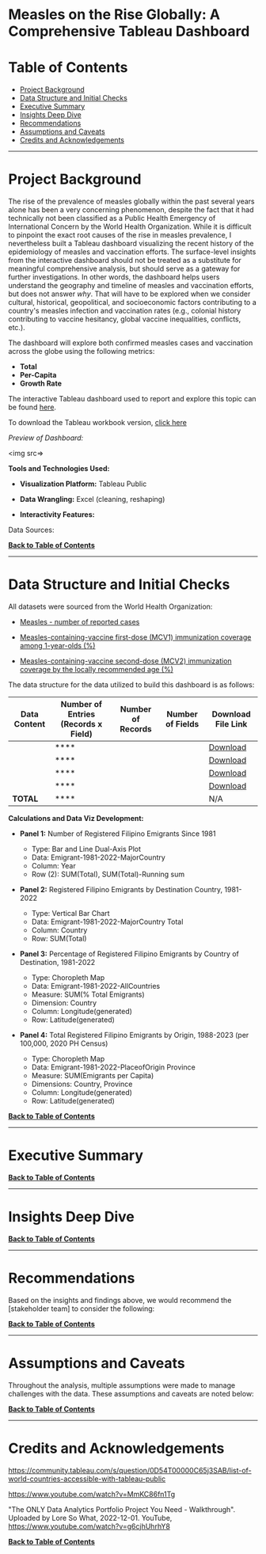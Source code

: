 # Measles on the Rise Globally: A Comprehensive Tableau Dashboard

# Table of Contents
* [Project Background](#project-background)
* [Data Structure and Initial Checks](#data-structure-and-initial-checks)
* [Executive Summary](#executive-summary)
* [Insights Deep Dive](#insights-deep-dive)
* [Recommendations](#recommendations)
* [Assumptions and Caveats](#assumptions-and-caveats)
* [Credits and Acknowledgements](#credits-and-acknowledgements)

---

# Project Background

The rise of the prevalence of measles globally within the past several years alone has been a very concerning phenomenon, despite the fact that it had technically not been classified as a Public Health Emergency of International Concern by the World Health Organization. While it is difficult to pinpoint the exact root causes of the rise in measles prevalence, I nevertheless built a Tableau dashboard visualizing the recent history of the epidemiology of measles and vaccination efforts. The surface-level insights from the interactive dashboard should not be treated as a substitute for meaningful comprehensive analysis, but should serve as a gateway for further investigations. In other words, the dashboard helps users understand the geography and timeline of measles and vaccination efforts, but does not answer *why*. That will have to be explored when we consider cultural, historical, geopolitical, and socioeconomic factors contributing to a country's measles infection and vaccination rates (e.g., colonial history contributing to vaccine hesitancy, global vaccine inequalities, conflicts, etc.). 

The dashboard will explore both confirmed measles cases and vaccination across the globe using the following metrics:

- **Total**
- **Per-Capita** 
- **Growth Rate** 

The interactive Tableau dashboard used to report and explore this topic can be found [here]().

To download the Tableau workbook version, [click here]()

<i>Preview of Dashboard:</i>

<img src=>

**Tools and Technologies Used:**

* **Visualization Platform:** Tableau Public

* **Data Wrangling:** Excel (cleaning, reshaping)

* **Interactivity Features:** 


Data Sources: []()

[<b>Back to Table of Contents</b>](#table-of-contents)

---

# Data Structure and Initial Checks

All datasets were sourced from the World Health Organization:
* [Measles - number of reported cases](https://www.who.int/data/gho/data/indicators/indicator-details/GHO/measles---number-of-reported-cases)

* [Measles-containing-vaccine first-dose (MCV1) immunization coverage among 1-year-olds (%)](https://www.who.int/data/gho/data/indicators/indicator-details/GHO/measles-containing-vaccine-first-dose-(mcv1)-immunization-coverage-among-1-year-olds-(-))

* [Measles-containing-vaccine second-dose (MCV2) immunization coverage by the locally recommended age (%)](https://www.who.int/data/gho/data/indicators/indicator-details/GHO/measles-containing-vaccine-second-dose-(mcv2)-immunization-coverage-by-the-nationally-recommended-age-(-))

The data structure for the data utilized to build this dashboard is as follows:

| Data Content  | Number of Entries (Records x Field) | Number of Records  | Number of Fields | Download File Link |
| ------------- | ------------- | ------------- | ------------- | ------------- |
|  | ****  |   |   | [Download](https://raw.githubusercontent.com/Francis-Calingo/Philippine-Emigrants-Tableau-Dashboard/refs/heads/main/CSV%20Files/Emigrant-1981-2022-AllCountries.csv?token=GHSAT0AAAAAADD7C7WSOTOUG4AAYPRBRGRY2CHEISA)  |
|   | ****  |    |   | [Download](https://raw.githubusercontent.com/Francis-Calingo/Philippine-Emigrants-Tableau-Dashboard/refs/heads/main/CSV%20Files/Emigrant-1981-2022-AllCountries.csv?token=GHSAT0AAAAAADD7C7WSOTOUG4AAYPRBRGRY2CHEISA) |
|   | ****  |   |  | [Download]() |
|  | ****  |   |   | [Download]() |
| **TOTAL** | ****  |   |   | N/A  |

**Calculations and Data Viz Development:**
* **Panel 1:** Number of Registered Filipino Emigrants Since 1981
  * Type: Bar and Line Dual-Axis Plot
  * Data: Emigrant-1981-2022-MajorCountry
  * Column: Year
  * Row (2): SUM(Total), SUM(Total)-Running sum

* **Panel 2:** Registered Filipino Emigrants by Destination Country, 1981-2022
  * Type: Vertical Bar Chart
  * Data: Emigrant-1981-2022-MajorCountry Total
  * Column: Country
  * Row: SUM(Total)
 
* **Panel 3:** Percentage of Registered Filipino Emigrants by Country of Destination, 1981-2022
  * Type: Choropleth Map
  * Data: Emigrant-1981-2022-AllCountries
  * Measure: SUM(% Total Emigrants)
  * Dimension: Country
  * Column: Longitude(generated)
  * Row: Latitude(generated)
 
* **Panel 4:** Total Registered Filipino Emigrants by Origin, 1988-2023 (per 100,000, 2020 PH Census)
  * Type: Choropleth Map
  * Data: Emigrant-1981-2022-PlaceofOrigin Province
  * Measure: SUM(Emigrants per Capita)
  * Dimensions: Country, Province
  * Column: Longitude(generated)
  * Row: Latitude(generated)

[<b>Back to Table of Contents</b>](#table-of-contents)

---

# Executive Summary

[<b>Back to Table of Contents</b>](#table-of-contents)

---

# Insights Deep Dive

[<b>Back to Table of Contents</b>](#table-of-contents)

---

# Recommendations

Based on the insights and findings above, we would recommend the [stakeholder team] to consider the following: 

[<b>Back to Table of Contents</b>](#table-of-contents)

---

# Assumptions and Caveats

Throughout the analysis, multiple assumptions were made to manage challenges with the data. These assumptions and caveats are noted below:

[<b>Back to Table of Contents</b>](#table-of-contents)

---

# Credits and Acknowledgements

https://community.tableau.com/s/question/0D54T00000C65j3SAB/list-of-world-countries-accessible-with-tableau-public

https://www.youtube.com/watch?v=MmKC86fn1Tg

"The ONLY Data Analytics Portfolio Project You Need - Walkthrough". Uploaded by Lore So What, 2022-12-01. YouTube, https://www.youtube.com/watch?v=g6cjhUhrhY8

[<b>Back to Table of Contents</b>](#table-of-contents)

